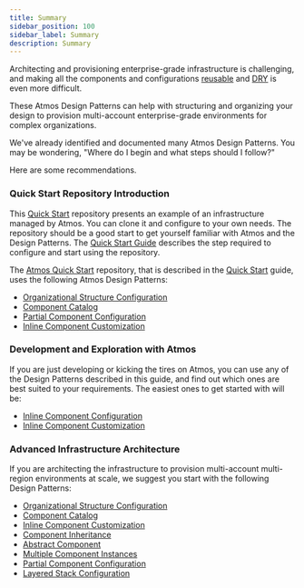 ```yaml
---
title: Summary
sidebar_position: 100
sidebar_label: Summary
description: Summary
---
```


Architecting and provisioning enterprise-grade infrastructure is challenging, and making all the components and
configurations [reusable](https://en.wikipedia.org/wiki/Reusability) and [DRY](https://en.wikipedia.org/wiki/Don%27t_repeat_yourself) is even more
difficult.

These Atmos Design Patterns can help with structuring and organizing your design to provision multi-account enterprise-grade environments for complex
organizations.

We've already identified and documented many Atmos Design Patterns.
You may be wondering, "Where do I begin and what steps should I follow?"

Here are some recommendations.

### Quick Start Repository Introduction

This [Quick Start](https://github.com/cloudposse/atmos/tree/master/examples/quick-start) repository presents an example of an infrastructure managed
by Atmos. You can clone it and configure to your own needs. The repository should be a good start to get yourself familiar with Atmos and the
Design Patterns. The [Quick Start Guide](/quick-start) describes the step required to configure and start using the repository.

The [Atmos Quick Start](https://github.com/cloudposse/atmos/tree/master/examples/quick-start) repository, that is described in
the [Quick Start](/quick-start) guide, uses the following Atmos Design Patterns:

- [Organizational Structure Configuration](/design-patterns/organizational-structure-configuration)
- [Component Catalog](/design-patterns/component-catalog)
- [Partial Component Configuration](/design-patterns/partial-component-configuration)
- [Inline Component Customization](/design-patterns/inline-component-customization)


### Development and Exploration with Atmos

If you are just developing or kicking the tires on Atmos, you can use any of the Design Patterns described in this guide, and find out which ones
are best suited to your requirements. The easiest ones to get started with will be:

  - [Inline Component Configuration](/design-patterns/inline-component-configuration)
  - [Inline Component Customization](/design-patterns/inline-component-customization)

### Advanced Infrastructure Architecture

If you are architecting the infrastructure to provision multi-account multi-region environments at scale, we suggest you start with the
  following Design Patterns:

  - [Organizational Structure Configuration](/design-patterns/organizational-structure-configuration)
  - [Component Catalog](/design-patterns/component-catalog)
  - [Inline Component Customization](/design-patterns/inline-component-customization)
  - [Component Inheritance](/design-patterns/component-inheritance)
  - [Abstract Component](/design-patterns/abstract-component)
  - [Multiple Component Instances](/design-patterns/multiple-component-instances)
  - [Partial Component Configuration](/design-patterns/partial-component-configuration)
  - [Layered Stack Configuration](/design-patterns/layered-stack-configuration)
